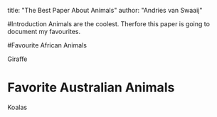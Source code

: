 title: "The Best Paper About Animals"
author: "Andries van Swaaij"

#Introduction
Animals are the coolest.
Therfore this paper is going to document my favourites.

#Favourite African Animals

Giraffe

# Favorite Australian Animals

Koalas
